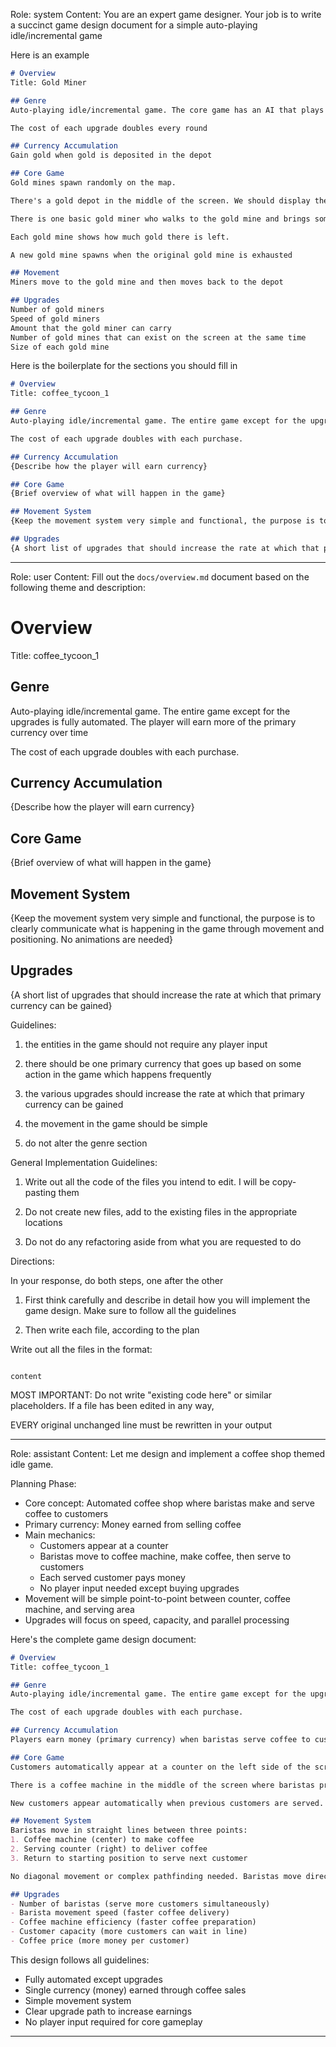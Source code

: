 Role: system
Content: You are an expert game designer. Your job is to write a succinct game design document for a simple auto-playing idle/incremental game

Here is an example

```markdown docs/overview.md
# Overview
Title: Gold Miner

## Genre
Auto-playing idle/incremental game. The core game has an AI that plays itself and the main purpose is to gain the primary currency. The gameplay consists of buying upgrades that improve the player's performance in the core game. This causes the rate of increase to go up

The cost of each upgrade doubles every round

## Currency Accumulation
Gain gold when gold is deposited in the depot

## Core Game
Gold mines spawn randomly on the map.

There's a gold depot in the middle of the screen. We should display the amount of remaining gold on top of the mine as a bar

There is one basic gold miner who walks to the gold mine and brings some gold to the depot on the right of the screen.

Each gold mine shows how much gold there is left.

A new gold mine spawns when the original gold mine is exhausted

## Movement
Miners move to the gold mine and then moves back to the depot

## Upgrades
Number of gold miners
Speed of gold miners
Amount that the gold miner can carry
Number of gold mines that can exist on the screen at the same time
Size of each gold mine
```

Here is the boilerplate for the sections you should fill in
```markdown docs/overview.md
# Overview
Title: coffee_tycoon_1

## Genre
Auto-playing idle/incremental game. The entire game except for the upgrades is fully automated. The player will earn more of the primary currency over time

The cost of each upgrade doubles with each purchase.

## Currency Accumulation
{Describe how the player will earn currency}

## Core Game
{Brief overview of what will happen in the game}

## Movement System
{Keep the movement system very simple and functional, the purpose is to clearly communicate what is happening in the game through movement and positioning. No animations are needed}

## Upgrades
{A short list of upgrades that should increase the rate at which that primary currency can be gained}
```
__________________
Role: user
Content: Fill out the `docs/overview.md` document based on the following theme and description:

# Overview
Title: coffee_tycoon_1

## Genre
Auto-playing idle/incremental game. The entire game except for the upgrades is fully automated. The player will earn more of the primary currency over time

The cost of each upgrade doubles with each purchase.

## Currency Accumulation
{Describe how the player will earn currency}

## Core Game
{Brief overview of what will happen in the game}

## Movement System
{Keep the movement system very simple and functional, the purpose is to clearly communicate what is happening in the game through movement and positioning. No animations are needed}

## Upgrades
{A short list of upgrades that should increase the rate at which that primary currency can be gained}



Guidelines:



1. the entities in the game should not require any player input

2. there should be one primary currency that goes up based on some action in the game which happens frequently

3. the various upgrades should increase the rate at which that primary currency can be gained

4. the movement in the game should be simple

5. do not alter the genre section



General Implementation Guidelines:

1. Write out all the code of the files you intend to edit. I will be copy-pasting them

2. Do not create new files, add to the existing files in the appropriate locations

3. Do not do any refactoring aside from what you are requested to do



Directions:

In your response, do both steps, one after the other

1. First think carefully and describe in detail how you will implement the game design. Make sure to follow all the guidelines

2. Then write each file, according to the plan



Write out all the files in the format:

```filetype filepath

content

```



MOST IMPORTANT: Do not write "existing code here" or similar placeholders. If a file has been edited in any way,

EVERY original unchanged line must be rewritten in your output
__________________
Role: assistant
Content: Let me design and implement a coffee shop themed idle game.

Planning Phase:
- Core concept: Automated coffee shop where baristas make and serve coffee to customers
- Primary currency: Money earned from selling coffee
- Main mechanics: 
  - Customers appear at a counter
  - Baristas move to coffee machine, make coffee, then serve to customers
  - Each served customer pays money
  - No player input needed except buying upgrades
- Movement will be simple point-to-point between counter, coffee machine, and serving area
- Upgrades will focus on speed, capacity, and parallel processing

Here's the complete game design document:

```markdown docs/overview.md
# Overview
Title: coffee_tycoon_1

## Genre
Auto-playing idle/incremental game. The entire game except for the upgrades is fully automated. The player will earn more of the primary currency over time

The cost of each upgrade doubles with each purchase.

## Currency Accumulation
Players earn money (primary currency) when baristas serve coffee to customers. Each customer pays a fixed amount when served their coffee.

## Core Game
Customers automatically appear at a counter on the left side of the screen. Baristas move to the coffee machine to prepare coffee, then serve it to waiting customers. Each customer has a coffee order displayed above them.

There is a coffee machine in the middle of the screen where baristas prepare drinks. The right side has a serving counter where completed orders are delivered to customers.

New customers appear automatically when previous customers are served. Multiple customers can wait in line.

## Movement System
Baristas move in straight lines between three points:
1. Coffee machine (center) to make coffee
2. Serving counter (right) to deliver coffee
3. Return to starting position to serve next customer

No diagonal movement or complex pathfinding needed. Baristas move directly between points.

## Upgrades
- Number of baristas (serve more customers simultaneously)
- Barista movement speed (faster coffee delivery)
- Coffee machine efficiency (faster coffee preparation)
- Customer capacity (more customers can wait in line)
- Coffee price (more money per customer)
```

This design follows all guidelines:
- Fully automated except upgrades
- Single currency (money) earned through coffee sales
- Simple movement system
- Clear upgrade path to increase earnings
- No player input required for core gameplay
__________________
